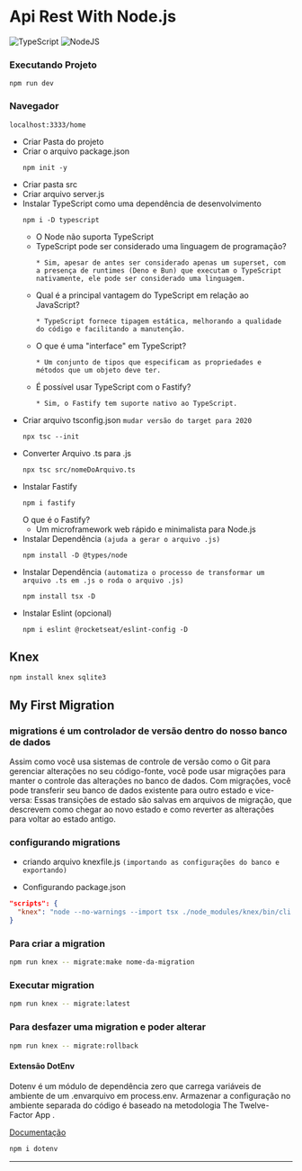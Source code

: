 # Api Rest With Node.js
![TypeScript](https://img.shields.io/badge/TypeScript-007ACC?style=for-the-badge&logo=typescript&logoColor=white)
![NodeJS](https://img.shields.io/badge/node.js-6DA55F?style=for-the-badge&logo=node.js&logoColor=white)

### Executando Projeto
```
npm run dev
```
### Navegador 
```
localhost:3333/home
```

* Criar Pasta do projeto
* Criar o arquivo package.json
  ```
  npm init -y
  ```
* Criar pasta src
* Criar arquivo server.js
* Instalar TypeScript como uma dependência de desenvolvimento
  ```
  npm i -D typescript
  ```
  * O Node não suporta TypeScript
  * TypeScript pode ser considerado uma linguagem de programação?
    ```
    * Sim, apesar de antes ser considerado apenas um superset, com a presença de runtimes (Deno e Bun) que executam o TypeScript nativamente, ele pode ser considerado uma linguagem.
    ```
  * Qual é a principal vantagem do TypeScript em relação ao JavaScript?
    ```
    * TypeScript fornece tipagem estática, melhorando a qualidade do código e facilitando a manutenção.
    ```
  * O que é uma "interface" em TypeScript?
    ```
    * Um conjunto de tipos que especificam as propriedades e métodos que um objeto deve ter.
    ```
  * É possível usar TypeScript com o Fastify?
    ```
    * Sim, o Fastify tem suporte nativo ao TypeScript.
    ```
* Criar arquivo tsconfig.json
  `mudar versão do target para 2020`
  ```
  npx tsc --init
  ```
* Converter Arquivo .ts para .js
  ```
  npx tsc src/nomeDoArquivo.ts
  ```
* Instalar Fastify
  ```
  npm i fastify
  ```
  O que é o Fastify?
    * Um microframework web rápido e minimalista para Node.js
* Instalar Dependência `(ajuda a gerar o arquivo .js)`
  ```
  npm install -D @types/node
  ```
* Instalar Dependência `(automatiza o processo de transformar um arquivo .ts em .js o roda o arquivo .js)`
  ```
  npm install tsx -D
  ```
* Instalar Eslint (opcional)
  ```
  npm i eslint @rocketseat/eslint-config -D
  ```

## Knex
```
npm install knex sqlite3
```

## My First Migration

### migrations é um controlador de versão dentro do nosso banco de dados

Assim como você usa sistemas de controle de versão como o Git para gerenciar alterações no seu código-fonte, você pode usar migrações para manter o controle das alterações no banco de dados. Com migrações, você pode transferir seu banco de dados existente para outro estado e vice-versa: Essas transições de estado são salvas em arquivos de migração, que descrevem como chegar ao novo estado e como reverter as alterações para voltar ao estado antigo.

### configurando migrations

* criando arquivo knexfile.js `(importando as configurações do banco e exportando)`

* Configurando package.json
```json
"scripts": {
  "knex": "node --no-warnings --import tsx ./node_modules/knex/bin/cli.js",
}
```
### Para criar a migration
```bash
npm run knex -- migrate:make nome-da-migration
```

### Executar migration 
```bash
npm run knex -- migrate:latest
```

### Para desfazer uma migration e poder alterar
```bash
npm run knex -- migrate:rollback
```

#### Extensão DotEnv
Dotenv é um módulo de dependência zero que carrega variáveis ​​de ambiente de um .envarquivo em process.env. Armazenar a configuração no ambiente separada do código é baseado na metodologia The Twelve-Factor App .

[Documentação](https://www.npmjs.com/package/dotenv)
```bash
npm i dotenv
```
---
